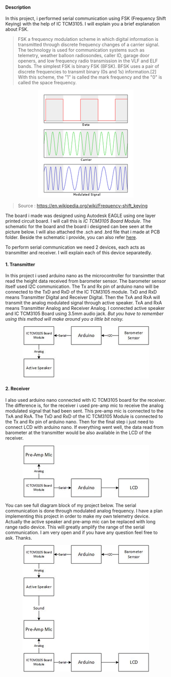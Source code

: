 #### Description
In this project, i performed serial communication using FSK (Frequency Shift Keying) with the help of IC TCM3105. I will explain you a brief explanation about FSK.

>FSK a frequency modulation scheme in which digital information is transmitted through discrete frequency changes of a carrier signal. The technology is used for communication systems such as telemetry, weather balloon radiosondes, caller ID, garage door openers, and low frequency radio transmission in the VLF and ELF bands. The simplest FSK is binary FSK (BFSK). BFSK uses a pair of discrete frequencies to transmit binary (0s and 1s) information.[2] With this scheme, the "1" is called the mark frequency and the "0" is called the space frequency.

<p align="center">
  <img  src="https://github.com/falithurrahman/fsk_serial_communication/blob/master/300px-Fsk.svg.png">
</p>

> Source : https://en.wikipedia.org/wiki/Frequency-shift_keying

The board i made was designed using Autodesk EAGLE using one layer printed circuit board. I will call this is *IC TCM3105 Board Module*. The schematic for the board and the board i designed can bee seen at the picture below. I will also attached the .sch and .brd file that i made at PCB folder. Beside the schematic i provide, you can also refer [here](http://www.ne.jp/asahi/hamradio/je9pel/srll_tcm.htm). 

To perform serial communication we need 2 devices, each acts as transmitter and receiver. I will explain each of this device separatedly.
#### 1. Transmitter
In this project i used arduino nano as the microcontroller for transimtter that read the height data received from barometer sensor. The barometer sensor itself used I2C communication. The Tx and Rx pin of arduino nano will be connected to the TxD and RxD of the IC TCM3105 module. TxD and RxD means Transmitter Digital and Receiver Digital. Then the TxA and RxA will transmit the analog modulated signal through active speaker. TxA and RxA means Transmitter Analog and Receiver Analog. I connected active speaker and IC TCM3105 Board using 3.5mm audio jack. *But you have to remember using this method will make around you a little bit noisy.*

<p align="center">
  <img  src="https://github.com/falithurrahman/fsk_serial_communication/blob/master/transmitter_fsk.jpg">
</p>

#### 2. Receiver
I also used arduino nano connected with IC TCM3105 board for the receiver. The difference is, for the receiver i used pre-amp mic to receive the analog modulated signal that had been sent. This pre-amp mic is connected to the TxA and RxA. The TxD and RxD of the IC TCM3105 Module is connected to the Tx and Rx pin of arduino nano. Then for the final step i just need to connect LCD with arduino nano. If everything went well, the data read from barometer at the transmitter would be also available in the LCD of the receiver. 

<p align="center">
  <img  src="https://github.com/falithurrahman/fsk_serial_communication/blob/master/receiver_fsk.jpg">
</p>

You can see full diagram block of my project below. The serial communication is done through modulated analog frequency. I have a plan implementing this project in order to make my own telemetry device. Actually the active speaker and pre-amp mic can be replaced with long range radio device. This will greatly amplify the range of the serial communication. I am very open and if you have any question feel free to ask. Thanks.

<p align="center">
  <img  src="https://github.com/falithurrahman/fsk_serial_communication/blob/master/tx_rx_full.jpg">
</p>